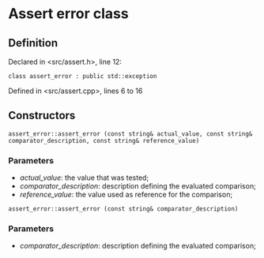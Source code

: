 # Assert error class
## Definition
Declared in <src/assert.h>, line 12:
```
class assert_error : public std::exception
```
Defined in <src/assert.cpp>, lines 6 to 16
## Constructors
```
assert_error::assert_error (const string& actual_value, const string& comparator_description, const string& reference_value)
```
### Parameters
* _actual\_value_: the value that was tested;
* _comparator\_description_: description defining the evaluated comparison;
* _reference\_value_: the value used as reference for the comparison;
```
assert_error::assert_error (const string& comparator_description)
```
### Parameters
* _comparator\_description_: description defining the evaluated comparison;
